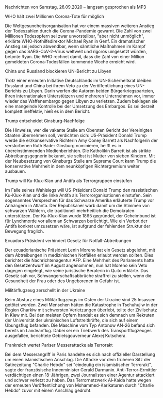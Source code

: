 Nachrichten von Samstag, 26.09.2020 – langsam gesprochen als MP3

WHO hält zwei Millionen Corona-Tote für möglich

Die Weltgesundheitsorganisation hat vor einem massiven weiteren Anstieg der Todeszahlen durch die Corona-Pandemie gewarnt. Die Zahl von zwei Millionen Todesopfern sei zwar unvorstellbar, "aber nicht unmöglich", erklärte WHO-Nothilfedirektor Michael Ryan in Genf. Ein dramatischer Anstieg sei jedoch abwendbar, wenn sämtliche Maßnahmen im Kampf gegen das SARS-CoV-2-Virus weltweit und rigoros umgesetzt würden, betonte Ryan. Die WHO rechnet damit, dass die Zahl von einer Million gemeldeten Corona-Todesfällen kommende Woche erreicht wird.

China und Russland blockieren UN-Bericht zu Libyen

Trotz einer erneuten Initiative Deutschlands im UN-Sicherheitsrat bleiben Russland und China bei ihrem Veto zu der Veröffentlichung eines UN-Berichts zu Libyen. Darin werfen die Autoren beiden Bürgerkriegsparteien, ihren internationalen Unterstützern und mehreren Unternehmen vor, immer wieder das Waffenembargo gegen Libyen zu verletzen. Zudem beklagen sie eine mangelnde Kontrolle bei der Umsetzung des Embargos. Es sei derzeit komplett ineffektiv, hieß es in dem Bericht.

Trump entscheidet Ginsburg-Nachfolge

Die Hinweise, wer die vakante Stelle am Obersten Gericht der Vereinigten Staaten übernehmen soll, verdichten sich: US-Präsident Donald Trump werde die erzkonservative Richterin Amy Coney Barrett als Nachfolgerin der verstorbenen Ruth Bader Ginsburg nominieren, heißt es in übereinstimmenden Medienberichten. Die Katholikin Barrett ist als strikte Abtreibungsgegnerin bekannt, sie selbst ist Mutter von sieben Kindern. Mit der Neubesetzung von Ginsburgs Stelle am Supreme Court kann Trump die konservative Mehrheit in dem neunköpfigen Richtergremium weiter ausbauen.

Trump will Ku-Klux-Klan und Antifa als Terrorgruppen einstufen

Im Falle seines Wahlsiegs will US-Präsident Donald Trump den rassistischen Ku-Klux-Klan und die linke Antifa als Terrororganisationen einstufen. Sein sogenanntes Versprechen für das Schwarze Amerika erläuterte Trump vor Anhängern in Atlanta. Der Republikaner warb damit um die Stimmen von schwarzen Wählern, die traditionell mehrheitlich die Demokraten unterstützen. Der Ku-Klux-Klan wurde 1865 gegründet, der Geheimbund ist für Lynchmorde vor allem an Schwarzen berüchtigt. Wie ein Verbot der Antifa konkret umzusetzen wäre, ist aufgrund der fehlenden Struktur der Bewegung fraglich.

Ecuadors Präsident verhindert Gesetz für Notfall-Abtreibungen

Der ecuadorianische Präsident Lenin Moreno hat ein Gesetz abgelehnt, mit dem Abtreibungen in medizinischen Notfällen erlaubt werden sollten. Dies berichtet die Nachrichtenagentur AFP. Eine Mehrheit des Parlaments hatte den Gesetzentwurf im August angenommen, nun hat Moreno sein Veto dagegen eingelegt, wie seine juristische Beraterin in Quito erklärte. Das Gesetz sah vor, Schwangerschaftsabbrüche straffrei zu stellen, wenn die Gesundheit der Frau oder des Ungeborenen in Gefahr ist. 

Militärflugzeug zerschellt in der Ukraine

Beim Absturz eines Militärflugzeugs im Osten der Ukraine sind 25 Insassen getötet worden. Zwei Menschen hätten die Katastrophe in Tschuhujiw in der Region Charkiw mit schwersten Verletzungen überlebt, teilte der Zivilschutz in Kiew mit. Bei den meisten Opfern handelt es sich demnach um Rekruten der Universität der ukrainischen Luftstreitkräfte, die sich auf einem Übungsflug befanden. Die Maschine vom Typ Antonow AN-26 befand sich bereits im Landeanflug. Dabei sei ein Triebwerk des Transportflugzeuges ausgefallen, berichtete Gebietsgouverneur Alexej Kutschera.

Frankreich wertet Pariser Messerattacke als Terrorakt

Bei dem Messerangriff in Paris handelte es sich nach offizieller Darstellung um einen islamistischen Anschlag. Die Attacke vor dem früheren Sitz der Satirezeitung "Charlie Hebdo" sei "eindeutig ein islamistischer Terrorakt", sagte der französische Innenminister Gerald Darmanin. Anti-Terror-Ermittler verdächtigen einen 18-Jährigen, zwei Journalisten einer Agentur attackiert und schwer verletzt zu haben. Das Terrornetzwerk Al-Kaida hatte wegen der erneuten Veröffentlichung von Mohammed-Karikaturen durch "Charlie Hebdo" zuvor mit einem Anschlag gedroht.